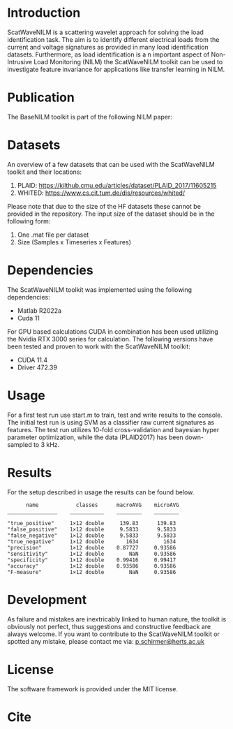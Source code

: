 # Introduction
ScatWaveNILM is a scattering wavelet approach for solving the load identification task. The aim is to identify different electrical loads from the current and voltage signatures as provided in many load identification datasets. Furthermore, as load identification is a n important aspect of Non-Intrusive Load Monitoring (NILM) the ScatWaveNILM toolkit can be used to investigate feature invariance for applications like transfer learning in NILM.

# Publication
The BaseNILM toolkit is part of the following NILM paper:

# Datasets
An overview of a few datasets that can be used with the ScatWaveNILM toolkit and their locations:

1) PLAID:  https://kilthub.cmu.edu/articles/dataset/PLAID_2017/11605215
2) WHITED: https://www.cs.cit.tum.de/dis/resources/whited/

Please note that due to the size of the HF datasets these cannot be provided in the repository. The input size of the dataset should be in the following form: 

1) One .mat file per dataset
2) Size (Samples x Timeseries x Features)

# Dependencies
The ScatWaveNILM toolkit was implemented using the following dependencies:
- Matlab R2022a
- Cuda 11

For GPU based calculations CUDA in combination has been used utilizing the Nvidia RTX 3000 series for calculation. The following versions have been tested and proven to work with the ScatWaveNILM toolkit:
- CUDA 11.4
- Driver 472.39

# Usage
For a first test run use start.m to train, test and write results to the console. The initial test run is using SVM as a classifier raw current signatures as features. The test run utilizes 10-fold cross-validation and bayesian hyper parameter optimization, while the data (PLAID2017) has been down-sampled to 3 kHz.

# Results
For the setup described in usage the results can be found below. 

          name            classes      macroAVG    microAVG
    ________________    ___________    ________    ________

    "true_positive"     1×12 double     139.83      139.83 
    "false_positive"    1×12 double     9.5833      9.5833 
    "false_negative"    1×12 double     9.5833      9.5833 
    "true_negative"     1×12 double       1634        1634 
    "precision"         1×12 double    0.87727     0.93586 
    "sensitivity"       1×12 double        NaN     0.93586 
    "specificity"       1×12 double    0.99416     0.99417 
    "accuracy"          1×12 double    0.93586     0.93586 
    "F-measure"         1×12 double        NaN     0.93586 
    
# Development
As failure and mistakes are inextricably linked to human nature, the toolkit is obviously not perfect, thus suggestions and constructive feedback are always welcome. If you want to contribute to the ScatWaveNILM toolkit or spotted any mistake, please contact me via: p.schirmer@herts.ac.uk

# License
The software framework is provided under the MIT license.

# Cite
